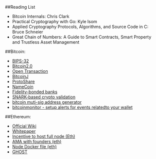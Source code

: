 ##Reading List

* Bitcoin Internals: Chris Clark
* Practical Cryptography with Go: Kyle Isom
* Applied Cryptography Protocols, Algorithms, and Source Code in C: Bruce Schneier
* Great Chain of Numbers: A Guide to Smart Contracts, Smart Property and Trustless Asset Management

##Bitcoin:

* [BIPS-32](https://github.com/bitcoin/bips/blob/master/bip-0032.mediawiki)
* [Bitcoin2.0](http://voices.yahoo.com/bitcoin-20-explained-colored-coins-vs-mastercoin-vs-12475857.html)
* [Open Transaction](http://opentransactions.org)
* [BitcoinJ](https://code.google.com/p/bitcoinj/)
* [ProtoShare](https://bitcointalk.org/index.php?topic=325261.0)
* [NameCoin](https://en.bitcoin.it/wiki/Namecoin)
* [Fidelity-bonded banks](https://bitcointalk.org/index.php?topic=146307.0)
* [SNARK-based crypto validation](https://bitcointalk.org/index.php?topic=367049.0)
* [bitcoin muti-sig address generator](https://coinb.in/multisig/)
* [bitcoinmonitor - setup alerts for events relatedto your wallet](http://www.bitcoinmonitor.net/)

##Ethereum:
* [Official Wiki](https://github.com/ethereum/wiki/wiki/%5BEnglish%5D-Ethereum-TOC)
* [Whitepaper](https://github.com/ethereum/wiki/wiki/%5BEnglish%5D-White-Paper)
* [Incentive to host full node (Eth)](http://www.reddit.com/r/ethereum/comments/1x5yg5/incentives_to_host_a_full_node/)
* [AMA with founders (eth)](http://www.reddit.com/r/IAmA/comments/1xb5rj/hi_were_the_ethereum_founding_team_ask_us_anything/cf9zuek)
* [Node Docker file (eth)](https://gist.github.com/caktux/483d2679f5f544b32ce9)
* [GHOST](http://www.cs.huji.ac.il/~avivz/pubs/13/btc_scalability_full.pdf)



